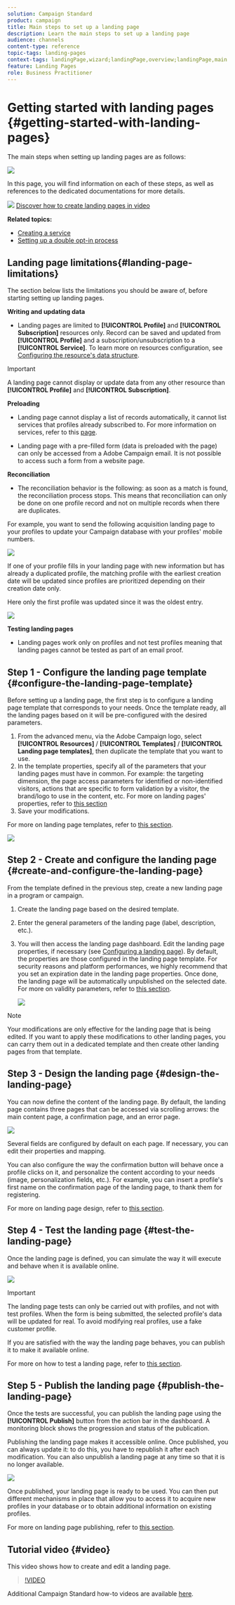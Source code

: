 ```yaml
---
solution: Campaign Standard
product: campaign
title: Main steps to set up a landing page
description: Learn the main steps to set up a landing page
audience: channels
content-type: reference
topic-tags: landing-pages
context-tags: landingPage,wizard;landingPage,overview;landingPage,main
feature: Landing Pages
role: Business Practitioner
---
```


# Getting started with landing pages {#getting-started-with-landing-pages}

The main steps when setting up landing pages are as follows:

![](assets/lp_steps.png)

In this page, you will find information on each of these steps, as well as references to the dedicated documentations for more details.

![](assets/do-not-localize/how-to-video.png) [Discover how to create landing pages in video](#video)

**Related topics:**

* [Creating a service](../../audiences/using/creating-a-service.md)
* [Setting up a double opt-in process](setting-up-a-double-opt-in-process.md)

## Landing page limitations{#landing-page-limitations}

The section below lists the limitations you should be aware of, before starting setting up landing pages.

**Writing and updating data**

* Landing pages are limited to **[!UICONTROL Profile]** and **[!UICONTROL Subscription]** resources only. Record can be saved and updated from **[!UICONTROL Profile]** and a subscription/unsubscription to a **[!UICONTROL Service]**.
To learn more on resources configuration, see [Configuring the resource's data structure](../../developing/using/configuring-the-resource-s-data-structure.md).

>[!IMPORTANT]
>
>A landing page cannot display or update data from any other resource than **[!UICONTROL Profile]** and **[!UICONTROL Subscription]**.

**Preloading**

* Landing page cannot display a list of records automatically, it cannot list services that profiles already subscribed to. For more information on services, refer to this [page](../../audiences/using/creating-a-service.md).

* Landing page with a pre-filled form (data is preloaded with the page) can only be accessed from a Adobe Campaign email. It is not possible to access such a form from a website page.

**Reconciliation**

* The reconciliation behavior is the following: as soon as a match is found, the reconciliation process stops. This means that reconciliation can only be done on one profile record and not on multiple records when there are duplicates.

For example, you want to send the following acquisition landing page to your profiles to update your Campaign database with your profiles' mobile numbers.

![](assets/landing_page_limitation_1.png)

If one of your profile fills in your landing page with new information but has already a duplicated profile, the matching profile with the earliest creation date will be updated since profiles are prioritized depending on their creation date only.

Here only the first profile was updated since it was the oldest entry.

![](assets/landing_page_limitation_2.png)

**Testing landing pages**

* Landing pages work only on profiles and not test profiles meaning that landing pages cannot be tested as part of an email proof.

## Step 1 - Configure the landing page template {#configure-the-landing-page-template}

Before setting up a landing page, the first step is to configure a landing page template that corresponds to your needs. Once the template ready, all the landing pages based on it will be pre-configured with the desired parameters.

1. From the advanced menu, via the Adobe Campaign logo, select **[!UICONTROL Resources]** / **[!UICONTROL Templates]** / **[!UICONTROL Landing page templates]**, then duplicate the template that you want to use.
1. In the template properties, specify all of the parameters that your landing pages must have in common. For example: the targeting dimension, the page access parameters for identified or non-identified visitors, actions that are specific to form validation by a visitor, the brand/logo to use in the content, etc. For more on landing pages' properties, refer to [this section](../../channels/using/configuring-landing-page.md)
1. Save your modifications.

For more on landing page templates, refer to [this section](../../channels/using/getting-started-with-landing-pages.md).

![](assets/lp-steps1.png)

## Step 2 - Create and configure the landing page {#create-and-configure-the-landing-page}

From the template defined in the previous step, create a new landing page in a program or campaign.

1. Create the landing page based on the desired template.
1. Enter the general parameters of the landing page (label, description, etc.).
1. You will then access the landing page dashboard. Edit the landing page properties, if necessary (see [Configuring a landing page](../../channels/using/configuring-landing-page.md)). By default, the properties are those configured in the landing page template.
    For security reasons and platform performances, we highly recommend that you set an expiration date in the landing page properties. Once done, the landing page will be automatically unpublished on the selected date. For more on validity parameters, refer to [this section](../../channels/using/testing-publishing-landing-page.md#setting-up-validity-parameters).

    ![](assets/lp-steps3.png)

>[!NOTE]
>
>Your modifications are only effective for the landing page that is being edited. If you want to apply these modifications to other landing pages, you can carry them out in a dedicated template and then create other landing pages from that template.

## Step 3 - Design the landing page {#design-the-landing-page}

You can now define the content of the landing page. By default, the landing page contains three pages that can be accessed via scrolling arrows: the main content page, a confirmation page, and an error page.

![](assets/lp-steps4.png)

Several fields are configured by default on each page. If necessary, you can edit their properties and mapping.

You can also configure the way the confirmation button will behave once a profile clicks on it, and personalize the content according to your needs (image, personalization fields, etc.). For example, you can insert a profile's first name on the confirmation page of the landing page, to thank them for registering.

For more on landing page design, refer to [this section](../../channels/using/designing-a-landing-page.md).

## Step 4 - Test the landing page {#test-the-landing-page}

Once the landing page is defined, you can simulate the way it will execute and behave when it is available online.

![](assets/lp-steps5.png)

>[!IMPORTANT]
>
>The landing page tests can only be carried out with profiles, and not with test profiles. When the form is being submitted, the selected profile's data will be updated for real. To avoid modifying real profiles, use a fake customer profile.

If you are satisfied with the way the landing page behaves, you can publish it to make it available online.

For more on how to test a landing page, refer to [this section](../../channels/using/testing-publishing-landing-page.md#testing-the-landing-page-).

## Step 5 - Publish the landing page {#publish-the-landing-page}

Once the tests are successful, you can publish the landing page using the **[!UICONTROL Publish]** button from the action bar in the dashboard. A monitoring block shows the progression and status of the publication.

Publishing the landing page makes it accessible online. Once published, you can always update it: to do this, you have to republish it after each modification. You can also unpublish a landing page at any time so that it is no longer available.

![](assets/lp-steps6.png)

Once published, your landing page is ready to be used. You can then put different mechanisms in place that allow you to access it to acquire new profiles in your database or to obtain additional information on existing profiles.

For more on landing page publishing, refer to [this section](../../channels/using/testing-publishing-landing-page.md#publishing-a-landing-page).

## Tutorial video {#video}

This video shows how to create and edit a landing page.

>[!VIDEO](https://video.tv.adobe.com/v/24093?quality=12)

Additional Campaign Standard how-to videos are available [here](https://experienceleague.adobe.com/docs/campaign-standard-learn/tutorials/overview.html?lang=en).
